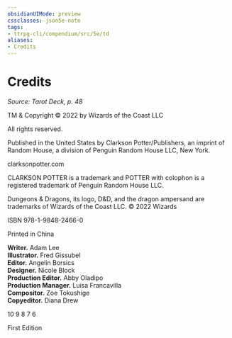 ```yaml
---
obsidianUIMode: preview
cssclasses: json5e-note
tags:
- ttrpg-cli/compendium/src/5e/td
aliases:
- Credits
---
```

# Credits
*Source: Tarot Deck, p. 48* 

TM & Copyright © 2022 by Wizards of the Coast LLC

All rights reserved.

Published in the United States by Clarkson Potter/Publishers, an imprint of Random House, a division of Penguin Random House LLC, New York.

clarksonpotter.com

CLARKSON POTTER is a trademark and POTTER with colophon is a registered trademark of Penguin Random House LLC.

Dungeons & Dragons, its logo, D&D, and the dragon ampersand are trademarks of Wizards of the Coast LLC. © 2022 Wizards

ISBN 978-1-9848-2466-0

Printed in China

**Writer.** Adam Lee  
**Illustrator.** Fred Gissubel  
**Editor.** Angelin Borsics  
**Designer.** Nicole Block  
**Production Editor.** Abby Oladipo  
**Production Manager.** Luisa Francavilla  
**Compositor.** Zoe Tokushige  
**Copyeditor.** Diana Drew  

10 9 8 7 6

First Edition